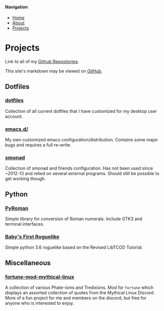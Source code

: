 #### Navigation
* [Home](https://ncdulo.github.io/)
* [About](https://ncdulo.github.io/about)
* [Projects](https://ncdulo.github.io/projects)

# Projects
Link to all of my [Github Repositories](https://github.com/ncdulo).

This site's markdown may be viewed on [GitHub](https://github.com/ncdulo/ncdulo.github.io).
## Dotfiles
### [dotfiles](https://github.com/ncdulo/dotfiles)
Collection of all current dotfiles that I have customized for my desktop user account.
### [emacs.d/](https://github.com/ncdulo/emacsd)
My own customized emacs configuration/distribution. Contains some major bugs and requires a full re-write.
### [xmonad](https://github.com/ncdulo/xmonad)
Collection of xmonad and friends configuration. Has not been used since ~2012-13 and relied on several external programs. Should still be possible to get working though.
## Python
### [PyRoman](https://github.com/ncdulo/pyroman)
Simple library for conversion of Roman numerals. Include GTK3 and terminal interfaces.
### [Baby's First Roguelike](https://github.com/ncdulo/roguelike)
Simple python 3.6 roguelike based on the Revised LibTCOD Tutorial.
## Miscellaneous
### [fortune-mod-mythical-linux](https://github.com/ncdulo/fortune-mod-mythical-linux)
A collection of various Phate-isms and Tredixions. Mod for `fortune` which displays an assorted collection of quotes from the Mythical Linux Discord. More of a fun project for me and members on the discord, but free for anyone who is interested to enjoy.
